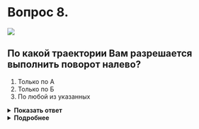# Вопрос 8.

![](https://s.drom.ru/i24227/pdd/tickets/2016/1542608531.jpg)

## По какой траектории Вам разрешается выполнить поворот налево?

1. Только по А
2. Только по Б
3. По любой из указанных

<details>
<summary><b>Показать ответ</b></summary>
Правильный ответ: 3
</details>
<details>
<summary><b>Подробнее</b></summary>
Согласно знаку 5.7.2 «Выезд на дорогу с односторонним движением» на данном перекрёстке можно продолжить движение прямо, налево и совершить разворот. На дороге с односторонним движением можете двигаться по любой полосе. Поэтому Вам разрешается движение по любой из указанных траекторий.
(«Дорожные знаки», пункт 8.6 ПДД)
</details>